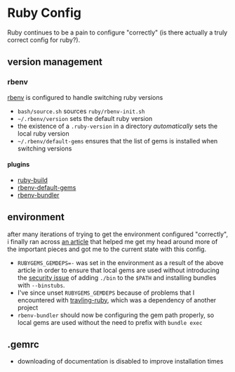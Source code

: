 # Ruby Config

Ruby continues to be a pain to configure "correctly" (is there actually a truly
correct config for ruby?).

## version management

### rbenv

[rbenv](https://github.com/rbenv/rbenv) is configured to handle switching ruby
versions

* `bash/source.sh` sources `ruby/rbenv-init.sh`
* `~/.rbenv/version` sets the default ruby version
* the existence of a `.ruby-version` in a directory _automatically_ sets the
  local ruby version
* `~/.rbenv/default-gems` ensures that the list of gems is installed when
  switching versions

#### plugins

* [ruby-build](https://github.com/sstephenson/ruby-build)
* [rbenv-default-gems](https://github.com/rbenv/rbenv-default-gems)
* [rbenv-bundler](https://github.com/carsomyr/rbenv-bundler)

## environment

after many iterations of trying to get the environment configured "correctly",
i finally ran across [an article](http://technotes.iangreenleaf.com/posts/if-youre-having-ruby-environment-problems-i-feel-bad-for-you-son.html)
that helped me get my head around more of the important pieces and got me to the
current state with this config.

* `RUBYGEMS_GEMDEPS=-` was set in the environment as a result of the above article
  in order to ensure that local gems are used without introducing the
  [security issue](http://technotes.iangreenleaf.com/posts/if-youre-having-ruby-environment-problems-i-feel-bad-for-you-son.html#fn2)
  of adding `./bin` to the `$PATH` and installing bundles with `--binstubs`.
* I've since unset `RUBYGEMS_GEMDEPS` because of problems that I encountered with
  [travling-ruby](https://github.com/phusion/traveling-ruby), which was a dependency
  of another project
* `rbenv-bundler` should now be configuring the gem path properly, so local gems
  are used without the need to prefix with `bundle exec`

## .gemrc

* downloading of documentation is disabled to improve installation times
